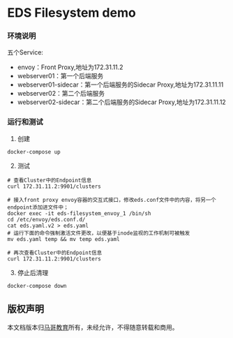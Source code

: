 # EDS Filesystem demo

### 环境说明
五个Service:
- envoy：Front Proxy,地址为172.31.11.2
- webserver01：第一个后端服务
- webserver01-sidecar：第一个后端服务的Sidecar Proxy,地址为172.31.11.11
- webserver02：第二个后端服务
- webserver02-sidecar：第二个后端服务的Sidecar Proxy,地址为172.31.11.12

### 运行和测试
1. 创建
```
docker-compose up
```

2. 测试
```
# 查看Cluster中的Endpoint信息 
curl 172.31.11.2:9901/clusters

# 接入front proxy envoy容器的交互式接口，修改eds.conf文件中的内容，将另一个endpoint添加进文件中；
docker exec -it eds-filesystem_envoy_1 /bin/sh
cd /etc/envoy/eds.conf.d/
cat eds.yaml.v2 > eds.yaml
# 运行下面的命令强制激活文件更改，以便基于inode监视的工作机制可被触发
mv eds.yaml temp && mv temp eds.yaml

# 再次查看Cluster中的Endpoint信息 
curl 172.31.11.2:9901/clusters
```

3. 停止后清理
```
docker-compose down
```

## 版权声明
本文档版本归[马哥教育](www.magedu.com)所有，未经允许，不得随意转载和商用。
